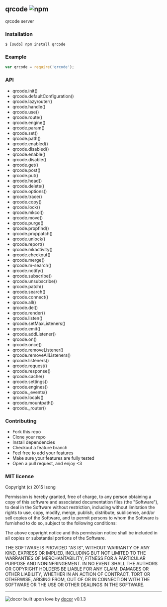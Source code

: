 ## qrcode ![npm](https://badge.fury.io/js/qrcode.png)

qrcode server

### Installation
````
$ [sudo] npm install qrcode
````


### Example
````javascript
var qrcode = require('qrcode');
````

### API

- qrcode.init()
- qrcode.defaultConfiguration()
- qrcode.lazyrouter()
- qrcode.handle()
- qrcode.use()
- qrcode.route()
- qrcode.engine()
- qrcode.param()
- qrcode.set()
- qrcode.path()
- qrcode.enabled()
- qrcode.disabled()
- qrcode.enable()
- qrcode.disable()
- qrcode.get()
- qrcode.post()
- qrcode.put()
- qrcode.head()
- qrcode.delete()
- qrcode.options()
- qrcode.trace()
- qrcode.copy()
- qrcode.lock()
- qrcode.mkcol()
- qrcode.move()
- qrcode.purge()
- qrcode.propfind()
- qrcode.proppatch()
- qrcode.unlock()
- qrcode.report()
- qrcode.mkactivity()
- qrcode.checkout()
- qrcode.merge()
- qrcode.m-search()
- qrcode.notify()
- qrcode.subscribe()
- qrcode.unsubscribe()
- qrcode.patch()
- qrcode.search()
- qrcode.connect()
- qrcode.all()
- qrcode.del()
- qrcode.render()
- qrcode.listen()
- qrcode.setMaxListeners()
- qrcode.emit()
- qrcode.addListener()
- qrcode.on()
- qrcode.once()
- qrcode.removeListener()
- qrcode.removeAllListeners()
- qrcode.listeners()
- qrcode.request()
- qrcode.response()
- qrcode.cache()
- qrcode.settings()
- qrcode.engines()
- qrcode._events()
- qrcode.locals()
- qrcode.mountpath()
- qrcode._router()

### Contributing
- Fork this repo
- Clone your repo
- Install dependencies
- Checkout a feature branch
- Feel free to add your features
- Make sure your features are fully tested
- Open a pull request, and enjoy <3

### MIT license
Copyright (c) 2015 lsong

Permission is hereby granted, free of charge, to any person obtaining a copy
of this software and associated documentation files (the &quot;Software&quot;), to deal
in the Software without restriction, including without limitation the rights
to use, copy, modify, merge, publish, distribute, sublicense, and/or sell
copies of the Software, and to permit persons to whom the Software is
furnished to do so, subject to the following conditions:

The above copyright notice and this permission notice shall be included in
all copies or substantial portions of the Software.

THE SOFTWARE IS PROVIDED &quot;AS IS&quot;, WITHOUT WARRANTY OF ANY KIND, EXPRESS OR
IMPLIED, INCLUDING BUT NOT LIMITED TO THE WARRANTIES OF MERCHANTABILITY,
FITNESS FOR A PARTICULAR PURPOSE AND NONINFRINGEMENT. IN NO EVENT SHALL THE
AUTHORS OR COPYRIGHT HOLDERS BE LIABLE FOR ANY CLAIM, DAMAGES OR OTHER
LIABILITY, WHETHER IN AN ACTION OF CONTRACT, TORT OR OTHERWISE, ARISING FROM,
OUT OF OR IN CONNECTION WITH THE SOFTWARE OR THE USE OR OTHER DEALINGS IN
THE SOFTWARE.

---
![docor](https://cdn1.iconfinder.com/data/icons/windows8_icons_iconpharm/26/doctor.png)
built upon love by [docor](https://github.com/turingou/docor.git) v0.1.3
